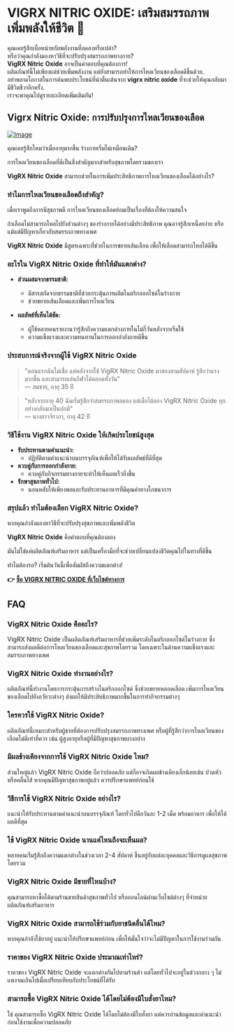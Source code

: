 # VIGRX NITRIC OXIDE: เสริมสมรรถภาพ เพิ่มพลังให้ชีวิต 🚀

คุณเคยรู้สึกเบื่อหน่ายกับพลังงานที่ลดลงหรือเปล่า?  
หรือว่าคุณกำลังมองหาวิธีที่จะปรับปรุงสมรรถภาพทางกาย?  
**VigRX Nitric Oxide** อาจเป็นคำตอบที่คุณต้องการ!  
ผลิตภัณฑ์นี้ไม่เพียงแต่ช่วยเพิ่มพลังงาน แต่ยังสามารถทำให้การไหลเวียนของเลือดดีขึ้นด้วย.  
อย่าพลาดโอกาสในการค้นพบประโยชน์ที่น่าตื่นเต้นจาก **vigrx nitric oxide** ที่จะช่วยให้คุณกลับมามีชีวิตชีวาอีกครั้ง.  
เราจะพาคุณไปดูรายละเอียดเพิ่มเติมกัน!

## Vigrx Nitric Oxide: การปรับปรุงการไหลเวียนของเลือด

[![Image](https://www2.sellhealth.com/561/vigrxnitricoxide_3_1.jpg)](https://gchaffi.com/ZQhF8CYz)

คุณเคยรู้สึกไหมว่าเมื่ออายุมากขึ้น ร่างกายเริ่มไม่เหมือนเดิม? 

การไหลเวียนของเลือดที่ดีเป็นสิ่งสำคัญมากสำหรับสุขภาพโดยรวมของเรา 

**VigRX Nitric Oxide** สามารถช่วยในการเพิ่มประสิทธิภาพการไหลเวียนของเลือดได้อย่างไร?

### ทำไมการไหลเวียนของเลือดถึงสำคัญ?

เมื่อเราพูดถึงการมีสุขภาพดี การไหลเวียนของเลือดย่อมเป็นเรื่องที่ต้องให้ความสนใจ 

ถ้าเลือดไม่สามารถไหลไปยังส่วนต่างๆ ของร่างกายได้อย่างมีประสิทธิภาพ คุณอาจรู้สึกเหนื่อยง่าย หรือแม้แต่มีปัญหาเกี่ยวกับสมรรถภาพทางเพศ 

**VigRX Nitric Oxide** มีสูตรเฉพาะที่ช่วยในการขยายเส้นเลือด เพื่อให้เลือดสามารถไหลได้ดีขึ้น 

### อะไรใน VigRX Nitric Oxide ที่ทำให้มันแตกต่าง?

- **ส่วนผสมจากธรรมชาติ:** 
  - มีสารสกัดจากธรรมชาติที่ช่วยกระตุ้นการผลิตไนตริกออกไซด์ในร่างกาย 
  - ช่วยขยายเส้นเลือดและเพิ่มการไหลเวียน

- **ผลลัพธ์ที่เห็นได้ชัด:** 
  - ผู้ใช้หลายคนรายงานว่ารู้สึกถึงความแตกต่างภายในไม่กี่วันหลังจากเริ่มใช้
  - ความแข็งแรงและความทนทานในการออกกำลังกายดีขึ้น

### ประสบการณ์จริงจากผู้ใช้ VigRX Nitric Oxide

> "ตอนแรกฉันไม่เชื่อ แต่หลังจากใช้ VigRX Nitric Oxide มาสองสามสัปดาห์ รู้สึกว่าแรงมากขึ้น และสามารถเล่นกีฬาได้ตลอดทั้งวัน"  
> — สมชาย, อายุ 35 ปี  

> "หลังจากอายุ 40 ฉันเริ่มรู้สึกว่าสมรรถภาพลดลง แต่เมื่อได้ลอง VigRX Nitric Oxide ทุกอย่างกลับมาเป็นปกติ"  
> — นางสาวจิราภา, อายุ 42 ปี  

### วิธีใช้งาน VigRX Nitric Oxide ให้เกิดประโยชน์สูงสุด

- **รับประทานตามคำแนะนำ:** 
  - ปฏิบัติตามคำแนะนำบนบรรจุภัณฑ์เพื่อให้ได้รับผลลัพธ์ที่ดีที่สุด
- **ควบคู่กับการออกกำลังกาย:** 
  - ควบคู่กับกิจกรรมทางกายจะทำให้เห็นผลเร็วยิ่งขึ้น
- **รักษาสุขภาพทั่วไป:** 
  - นอนหลับให้เพียงพอและรับประทานอาหารที่มีคุณค่าทางโภชนาการ

### สรุปแล้ว ทำไมต้องเลือก VigRX Nitric Oxide?

หากคุณกำลังมองหาวิธีที่จะปรับปรุงสุขภาพและเพิ่มพลังชีวิต 

**VigRX Nitric Oxide** คือคำตอบที่คุณต้องลอง 

มันไม่ใช่แค่ผลิตภัณฑ์เสริมอาหาร แต่เป็นเครื่องมือที่จะช่วยเปลี่ยนแปลงชีวิตคุณไปในทางที่ดีขึ้น 

ทำไมต้องรอ? เริ่มต้นวันนี้เพื่อสัมผัสถึงความแตกต่าง!



**👉 [ซื้อ VIGRX NITRIC OXIDE ที่เว็บไซต์ทางการ](https://gchaffi.com/ZQhF8CYz)**

## FAQ

### **VigRX Nitric Oxide คืออะไร?**
VigRX Nitric Oxide เป็นผลิตภัณฑ์เสริมอาหารที่ช่วยเพิ่มระดับไนตริกออกไซด์ในร่างกาย ซึ่งสามารถส่งผลดีต่อการไหลเวียนของเลือดและสุขภาพโดยรวม โดยเฉพาะในด้านความแข็งแรงและสมรรถภาพทางเพศ

### **VigRX Nitric Oxide ทำงานอย่างไร?**
ผลิตภัณฑ์นี้ทำงานโดยการกระตุ้นการสร้างไนตริกออกไซด์ ซึ่งช่วยขยายหลอดเลือด เพิ่มการไหลเวียนของเลือดไปยังอวัยวะต่างๆ ส่งผลให้มีประสิทธิภาพมากขึ้นในการทำกิจกรรมต่างๆ

### **ใครควรใช้ VigRX Nitric Oxide?**
ผลิตภัณฑ์นี้เหมาะสำหรับผู้ชายที่ต้องการปรับปรุงสมรรถภาพทางเพศ หรือผู้ที่รู้สึกว่าการไหลเวียนของเลือดไม่ดีเท่าที่ควร เช่น ผู้สูงอายุหรือผู้ที่มีปัญหาสุขภาพบางอย่าง

### **มีผลข้างเคียงจากการใช้ VigRX Nitric Oxide ไหม?**
ส่วนใหญ่แล้ว VigRX Nitric Oxide ถือว่าปลอดภัย แต่ก็อาจเกิดผลข้างเคียงเล็กน้อยเช่น ปวดหัวหรือคลื่นไส้ หากคุณมีปัญหาสุขภาพอยู่แล้ว ควรปรึกษาแพทย์ก่อนใช้

### **วิธีการใช้ VigRX Nitric Oxide อย่างไร?**
แนะนำให้รับประทานตามคำแนะนำบนบรรจุภัณฑ์ โดยทั่วไปคือวันละ 1-2 เม็ด พร้อมอาหาร เพื่อให้ได้ผลดีที่สุด

### **ใช้ VigRX Nitric Oxide นานแค่ไหนถึงจะเห็นผล?**
หลายคนเริ่มรู้สึกถึงความแตกต่างในช่วงเวลา 2-4 สัปดาห์ ขึ้นอยู่กับแต่ละบุคคลและวิธีการดูแลสุขภาพโดยรวม

### **VigRX Nitric Oxide มีขายที่ไหนบ้าง?**
คุณสามารถหาซื้อได้ตามร้านขายสินค้าสุขภาพทั่วไป หรือออนไลน์ผ่านเว็บไซต์ต่างๆ ที่จำหน่ายผลิตภัณฑ์เสริมอาหาร

### **VigRX Nitric Oxide สามารถใช้ร่วมกับยาชนิดอื่นได้ไหม?**
หากคุณกำลังใช้ยาอยู่ แนะนำให้ปรึกษาแพทย์ก่อน เพื่อให้มั่นใจว่าจะไม่มีปัญหาในการใช้งานร่วมกัน

### **ราคาของ VigRX Nitric Oxide ประมาณเท่าไหร่?**
ราคาของ VigRX Nitric Oxide จะแตกต่างกันไปตามร้านค้า แต่โดยทั่วไปจะอยู่ในช่วงกลาง ๆ ไม่แพงจนเกินไปเมื่อเปรียบเทียบกับประโยชน์ที่ได้รับ 

### **สามารถซื้อ VigRX Nitric Oxide ได้โดยไม่ต้องมีใบสั่งยาไหม?**
ใช่ คุณสามารถซื้อ VigRX Nitric Oxide ได้โดยไม่ต้องมีใบสั่งยา แต่ควรอ่านข้อมูลและคำแนะนำก่อนใช้งานเพื่อความปลอดภัย